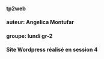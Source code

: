 #### tp2web ####
#### auteur: Angelica Montufar ####
#### groupe: lundi gr-2 ####
#### Site Wordpress réalisé en session 4 ####
